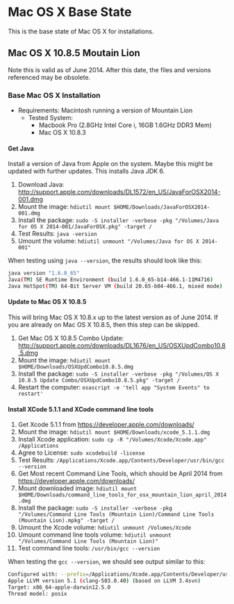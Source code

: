 # Mac OS X Base State

This is the base state of Mac OS X for installations.

## Mac OS X 10.8.5 Moutain Lion 

Note this is valid as of June 2014.  After this date, the files and versions referenced may be obsolete.

### Base Mac OS X Installation

* Requirements: Macintosh running a version of Mountain Lion
  * Tested System:
    * Macbook Pro (2.8GHz Intel Core i, 16GB 1.6GHz DDR3 Mem) 
    * Mac OS X 10.8.3

#### Get Java

Install a version of Java from Apple on the system.  Maybe this might be updated with further updates.  This installs Java JDK 6.

1. Download Java: http://support.apple.com/downloads/DL1572/en_US/JavaForOSX2014-001.dmg
2. Mount the image: ```hdiutil mount $HOME/Downloads/JavaForOSX2014-001.dmg```
3. Install the package: ```sudo -S installer -verbose -pkg "/Volumes/Java for OS X 2014-001/JavaForOSX.pkg" -target /```
4. Test Results: ```java -version```
5. Umount the volume: ```hdiutil unmount "/Volumes/Java for OS X 2014-001"```

When testing using ```java --version```, the results should look like this:
```bash
java version "1.6.0_65"
Java(TM) SE Runtime Environment (build 1.6.0_65-b14-466.1-11M4716)
Java HotSpot(TM) 64-Bit Server VM (build 20.65-b04-466.1, mixed mode)
```

#### Update to Mac OS X 10.8.5

This will bring Mac OS X 10.8.x up to the latest version as of June 2014.  If you are already on Mac OS X 10.8.5, then this step can be skipped.

1. Get Mac OS X 10.8.5 Combo Update: http://support.apple.com/downloads/DL1676/en_US/OSXUpdCombo10.8.5.dmg
2. Mount the image: ```hdiutil mount $HOME/Downloads/OSXUpdCombo10.8.5.dmg```
3. Install the package: ```sudo -S installer -verbose -pkg "/Volumes/OS X 10.8.5 Update Combo/OSXUpdCombo10.8.5.pkg" -target /```
4. Restart the computer: ```osascript -e 'tell app "System Events" to restart'```


#### Install XCode 5.1.1 and XCode command line tools

1. Get Xcode 5.1.1 from https://developer.apple.com/downloads/
2. Mount the image: ```hdiutil mount $HOME/Downloads/xcode_5.1.1.dmg```
3. Install Xcode application: ```sudo cp -R "/Volumes/Xcode/Xcode.app" /Applications```
4. Agree to License: ```sudo xcodebuild -license```
5. Test Results: ```/Applications/Xcode.app/Contents/Developer/usr/bin/gcc --version```
6. Get Most recent Command Line Tools, which should be April 2014 from https://developer.apple.com/downloads/
7. Mount downloaded image: ```hdiutil mount $HOME/Downloads/command_line_tools_for_osx_mountain_lion_april_2014.dmg```
8. Install the package: ```sudo -S installer -verbose -pkg "/Volumes/Command Line Tools (Mountain Lion)/Command Line Tools (Mountain Lion).mpkg" -target /```
9. Umount the Xcode volume: ```hdiutil unmount /Volumes/Xcode```
10. Umount command line tools volume: ```hdiutil unmount "/Volumes/Command Line Tools (Mountain Lion)"```
11. Test command line tools: ```/usr/bin/gcc --version```

When testing the ```gcc --version```, we should see output similar to this: 
```bash
Configured with: --prefix=/Applications/Xcode.app/Contents/Developer/usr --with-gxx-include-dir=/usr/include/c++/4.2.1
Apple LLVM version 5.1 (clang-503.0.40) (based on LLVM 3.4svn)
Target: x86_64-apple-darwin12.5.0
Thread model: posix
```
